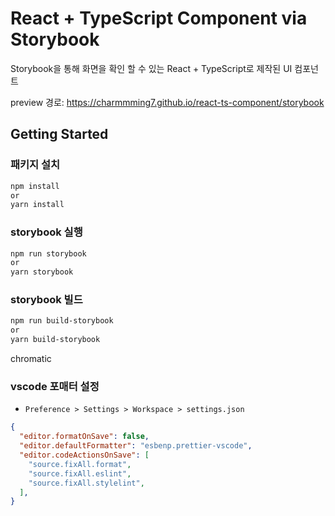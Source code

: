 # React + TypeScript Component via Storybook
Storybook을 통해 화면을 확인 할 수 있는 React + TypeScript로 제작된 UI 컴포넌트

preview 경로: https://charmmming7.github.io/react-ts-component/storybook

## Getting Started

### 패키지 설치

```zsh
npm install
or
yarn install
```

### storybook 실행

```zsh
npm run storybook
or
yarn storybook
```

### storybook 빌드
```zsh
npm run build-storybook
or
yarn build-storybook
```

chromatic


### vscode 포매터 설정
- `Preference > Settings > Workspace > settings.json`

```json
{
  "editor.formatOnSave": false,
  "editor.defaultFormatter": "esbenp.prettier-vscode",
  "editor.codeActionsOnSave": [
    "source.fixAll.format",
    "source.fixAll.eslint",
    "source.fixAll.stylelint",
  ],
}
```
